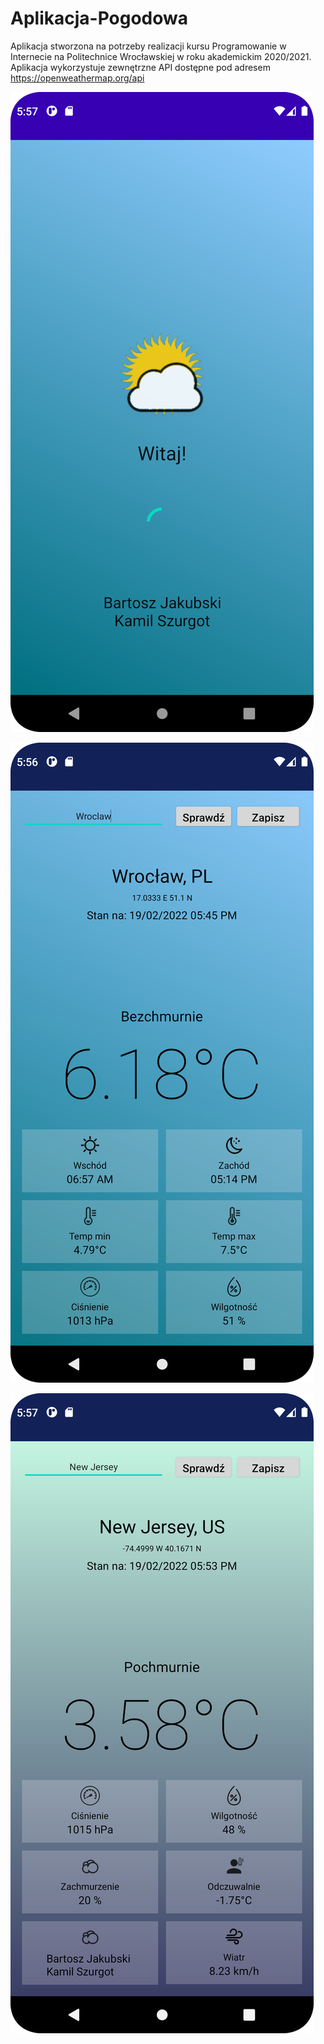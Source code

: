 # Aplikacja-Pogodowa

Aplikacja stworzona na potrzeby realizacji kursu Programowanie w Internecie na Politechnice Wrocławskiej w roku akademickim 2020/2021. 
Aplikacja wykorzystuje zewnętrzne API dostępne pod adresem https://openweathermap.org/api

![login](https://github.com/Proallone/Aplikacja-Pogodowa/blob/master/login.png)

![main1](https://github.com/Proallone/Aplikacja-Pogodowa/blob/master/main.png)

![main2](https://github.com/Proallone/Aplikacja-Pogodowa/blob/master/main2.png)
